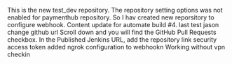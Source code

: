 This is the new test_dev repository. The repository setting options was not enabled for paymenthub repository. 
So I hav created new reporsitory to configure webhook. 
Content update for automate build #4.
last test
jason change
github url
Scroll down and you will find the GitHub Pull Requests checkbox. In the Published Jenkins URL, add the repository link
security access token
added ngrok configuration to webhookn
Working without vpn
checkin

